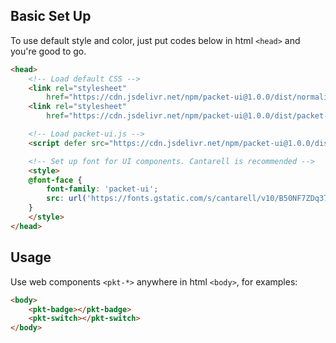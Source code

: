 ## Basic Set Up

To use default style and color, just put codes below in html `<head>` and you're good to go.

```html
<head>
    <!-- Load default CSS -->
    <link rel="stylesheet"
        href="https://cdn.jsdelivr.net/npm/packet-ui@1.0.0/dist/normalize.css">
    <link rel="stylesheet"
        href="https://cdn.jsdelivr.net/npm/packet-ui@1.0.0/dist/packet-ui.css">

    <!-- Load packet-ui.js -->
    <script defer src="https://cdn.jsdelivr.net/npm/packet-ui@1.0.0/dist/packet-ui.js"></script>

    <!-- Set up font for UI components. Cantarell is recommended -->
    <style>
    @font-face {
        font-family: 'packet-ui';
        src: url('https://fonts.gstatic.com/s/cantarell/v10/B50NF7ZDq37KMUvlO015jKJr.woff2') format('woff2');
    }
    </style>
</head>
```

<h2 id="usage">Usage</h2>

Use web components `<pkt-*>` anywhere in html `<body>`, for examples:

```html
<body>
    <pkt-badge></pkt-badge>
    <pkt-switch></pkt-switch>
</body>
```